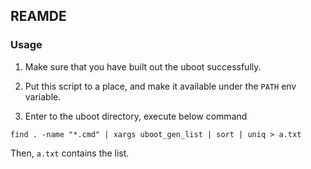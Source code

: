 ## REAMDE

### Usage

1. Make sure that you have built out the uboot successfully.

2. Put this script to a place, and make it available under the `PATH` env variable.

3. Enter to the uboot directory, execute below command

`find . -name "*.cmd" | xargs uboot_gen_list | sort | uniq > a.txt`

Then, `a.txt` contains the list.
